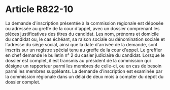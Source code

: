 # Article R822-10

La demande d'inscription présentée à la commission régionale est déposée ou adressée au greffe de la cour d'appel, avec un dossier comprenant les pièces justificatives des titres du candidat.   Les nom, prénoms et domicile du candidat ou, le cas échéant, sa raison sociale ou dénomination sociale et l'adresse du siège social, ainsi que la date d'arrivée de la demande, sont inscrits sur un registre spécial tenu au greffe de la cour d'appel.   Le greffier en chef demande le bulletin n° 2 du casier judiciaire du candidat.   Lorsque le dossier est complet, il est transmis au président de la commission qui désigne un rapporteur parmi les membres de celle-ci, ou en cas de besoin parmi les membres suppléants.   La demande d'inscription est examinée par la commission régionale dans un délai de deux mois à compter du dépôt du dossier complet.